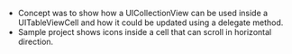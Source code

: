  - Concept was to show how a UICollectionView can be used inside a UITableViewCell and how it could be updated using a delegate method.
 - Sample project shows icons inside a cell that can scroll in horizontal direction.
